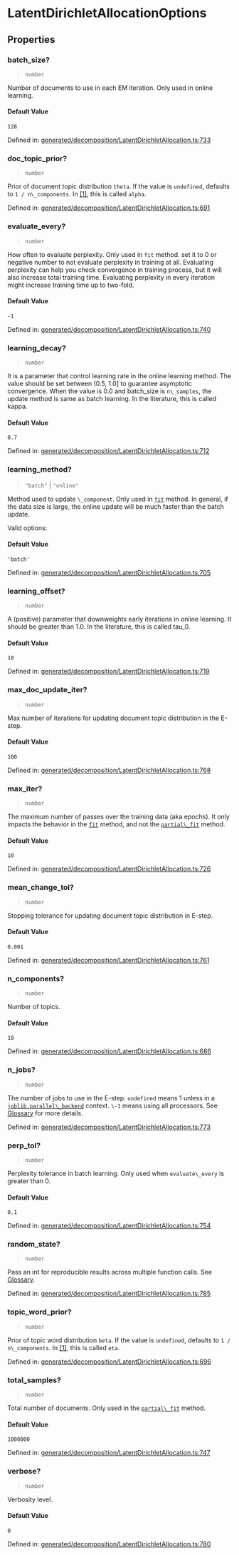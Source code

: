 # LatentDirichletAllocationOptions

## Properties

### batch\_size?

> `number`

Number of documents to use in each EM iteration. Only used in online learning.

#### Default Value

`128`

Defined in:  [generated/decomposition/LatentDirichletAllocation.ts:733](https://github.com/transitive-bullshit/scikit-learn-ts/blob/122b3c0/packages/sklearn/src/generated/decomposition/LatentDirichletAllocation.ts#L733)

### doc\_topic\_prior?

> `number`

Prior of document topic distribution `theta`. If the value is `undefined`, defaults to `1 / n\_components`. In [\[1\]](#re25e5648fc37-1), this is called `alpha`.

Defined in:  [generated/decomposition/LatentDirichletAllocation.ts:691](https://github.com/transitive-bullshit/scikit-learn-ts/blob/122b3c0/packages/sklearn/src/generated/decomposition/LatentDirichletAllocation.ts#L691)

### evaluate\_every?

> `number`

How often to evaluate perplexity. Only used in `fit` method. set it to 0 or negative number to not evaluate perplexity in training at all. Evaluating perplexity can help you check convergence in training process, but it will also increase total training time. Evaluating perplexity in every iteration might increase training time up to two-fold.

#### Default Value

`-1`

Defined in:  [generated/decomposition/LatentDirichletAllocation.ts:740](https://github.com/transitive-bullshit/scikit-learn-ts/blob/122b3c0/packages/sklearn/src/generated/decomposition/LatentDirichletAllocation.ts#L740)

### learning\_decay?

> `number`

It is a parameter that control learning rate in the online learning method. The value should be set between (0.5, 1.0\] to guarantee asymptotic convergence. When the value is 0.0 and batch\_size is `n\_samples`, the update method is same as batch learning. In the literature, this is called kappa.

#### Default Value

`0.7`

Defined in:  [generated/decomposition/LatentDirichletAllocation.ts:712](https://github.com/transitive-bullshit/scikit-learn-ts/blob/122b3c0/packages/sklearn/src/generated/decomposition/LatentDirichletAllocation.ts#L712)

### learning\_method?

> `"batch"` \| `"online"`

Method used to update `\_component`. Only used in [`fit`](#sklearn.decomposition.LatentDirichletAllocation.fit "sklearn.decomposition.LatentDirichletAllocation.fit") method. In general, if the data size is large, the online update will be much faster than the batch update.

Valid options:

#### Default Value

`'batch'`

Defined in:  [generated/decomposition/LatentDirichletAllocation.ts:705](https://github.com/transitive-bullshit/scikit-learn-ts/blob/122b3c0/packages/sklearn/src/generated/decomposition/LatentDirichletAllocation.ts#L705)

### learning\_offset?

> `number`

A (positive) parameter that downweights early iterations in online learning. It should be greater than 1.0. In the literature, this is called tau\_0.

#### Default Value

`10`

Defined in:  [generated/decomposition/LatentDirichletAllocation.ts:719](https://github.com/transitive-bullshit/scikit-learn-ts/blob/122b3c0/packages/sklearn/src/generated/decomposition/LatentDirichletAllocation.ts#L719)

### max\_doc\_update\_iter?

> `number`

Max number of iterations for updating document topic distribution in the E-step.

#### Default Value

`100`

Defined in:  [generated/decomposition/LatentDirichletAllocation.ts:768](https://github.com/transitive-bullshit/scikit-learn-ts/blob/122b3c0/packages/sklearn/src/generated/decomposition/LatentDirichletAllocation.ts#L768)

### max\_iter?

> `number`

The maximum number of passes over the training data (aka epochs). It only impacts the behavior in the [`fit`](#sklearn.decomposition.LatentDirichletAllocation.fit "sklearn.decomposition.LatentDirichletAllocation.fit") method, and not the [`partial\_fit`](#sklearn.decomposition.LatentDirichletAllocation.partial_fit "sklearn.decomposition.LatentDirichletAllocation.partial_fit") method.

#### Default Value

`10`

Defined in:  [generated/decomposition/LatentDirichletAllocation.ts:726](https://github.com/transitive-bullshit/scikit-learn-ts/blob/122b3c0/packages/sklearn/src/generated/decomposition/LatentDirichletAllocation.ts#L726)

### mean\_change\_tol?

> `number`

Stopping tolerance for updating document topic distribution in E-step.

#### Default Value

`0.001`

Defined in:  [generated/decomposition/LatentDirichletAllocation.ts:761](https://github.com/transitive-bullshit/scikit-learn-ts/blob/122b3c0/packages/sklearn/src/generated/decomposition/LatentDirichletAllocation.ts#L761)

### n\_components?

> `number`

Number of topics.

#### Default Value

`10`

Defined in:  [generated/decomposition/LatentDirichletAllocation.ts:686](https://github.com/transitive-bullshit/scikit-learn-ts/blob/122b3c0/packages/sklearn/src/generated/decomposition/LatentDirichletAllocation.ts#L686)

### n\_jobs?

> `number`

The number of jobs to use in the E-step. `undefined` means 1 unless in a [`joblib.parallel\_backend`](https://joblib.readthedocs.io/en/latest/parallel.html#joblib.parallel_backend "(in joblib v1.3.0.dev0)") context. `\-1` means using all processors. See [Glossary](../../glossary.html#term-n_jobs) for more details.

Defined in:  [generated/decomposition/LatentDirichletAllocation.ts:773](https://github.com/transitive-bullshit/scikit-learn-ts/blob/122b3c0/packages/sklearn/src/generated/decomposition/LatentDirichletAllocation.ts#L773)

### perp\_tol?

> `number`

Perplexity tolerance in batch learning. Only used when `evaluate\_every` is greater than 0.

#### Default Value

`0.1`

Defined in:  [generated/decomposition/LatentDirichletAllocation.ts:754](https://github.com/transitive-bullshit/scikit-learn-ts/blob/122b3c0/packages/sklearn/src/generated/decomposition/LatentDirichletAllocation.ts#L754)

### random\_state?

> `number`

Pass an int for reproducible results across multiple function calls. See [Glossary](../../glossary.html#term-random_state).

Defined in:  [generated/decomposition/LatentDirichletAllocation.ts:785](https://github.com/transitive-bullshit/scikit-learn-ts/blob/122b3c0/packages/sklearn/src/generated/decomposition/LatentDirichletAllocation.ts#L785)

### topic\_word\_prior?

> `number`

Prior of topic word distribution `beta`. If the value is `undefined`, defaults to `1 / n\_components`. In [\[1\]](#re25e5648fc37-1), this is called `eta`.

Defined in:  [generated/decomposition/LatentDirichletAllocation.ts:696](https://github.com/transitive-bullshit/scikit-learn-ts/blob/122b3c0/packages/sklearn/src/generated/decomposition/LatentDirichletAllocation.ts#L696)

### total\_samples?

> `number`

Total number of documents. Only used in the [`partial\_fit`](#sklearn.decomposition.LatentDirichletAllocation.partial_fit "sklearn.decomposition.LatentDirichletAllocation.partial_fit") method.

#### Default Value

`1000000`

Defined in:  [generated/decomposition/LatentDirichletAllocation.ts:747](https://github.com/transitive-bullshit/scikit-learn-ts/blob/122b3c0/packages/sklearn/src/generated/decomposition/LatentDirichletAllocation.ts#L747)

### verbose?

> `number`

Verbosity level.

#### Default Value

`0`

Defined in:  [generated/decomposition/LatentDirichletAllocation.ts:780](https://github.com/transitive-bullshit/scikit-learn-ts/blob/122b3c0/packages/sklearn/src/generated/decomposition/LatentDirichletAllocation.ts#L780)
